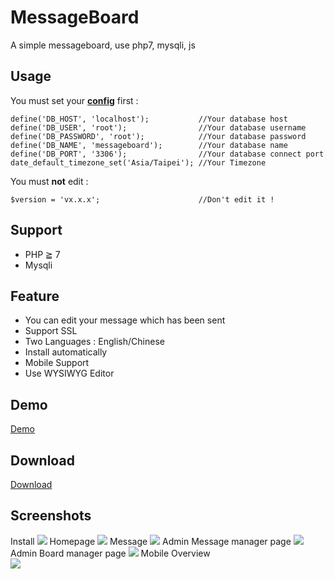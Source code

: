 # MessageBoard
A simple messageboard, use php7, mysqli, js

## Usage
You must set your **[config](./function/condb.php#L4-L9)** first :<br />
```
define('DB_HOST', 'localhost');           //Your database host
define('DB_USER', 'root');                //Your database username
define('DB_PASSWORD', 'root');            //Your database password
define('DB_NAME', 'messageboard');        //Your database name
define('DB_PORT', '3306');                //Your database connect port
date_default_timezone_set('Asia/Taipei'); //Your Timezone
```
You must **not** edit :<br />
```
$version = 'vx.x.x';                      //Don't edit it !
```
## Support
- PHP ≧ 7
- Mysqli

## Feature
- You can edit your message which has been sent
- Support SSL
- Two Languages : English/Chinese
- Install automatically
- Mobile Support
- Use WYSIWYG Editor

## Demo
[Demo](https://www.nehscsa.com/test/messageboard/)

## Download
[Download](https://github.com/carry0987/MessageBoard/releases)

## Screenshots
Install
![](https://i.imgur.com/urfaIYg.jpg)
Homepage
![](http://i.imgur.com/6z82R70.jpg)
Message
![](http://i.imgur.com/Z8SgtW3.jpg)
Admin Message manager page
![](https://i.imgur.com/uHISGPo.jpg)
Admin Board manager page
![](http://i.imgur.com/VZyTGaK.jpg)
Mobile Overview<br />
![](http://i.imgur.com/JTovlzE.jpg)
